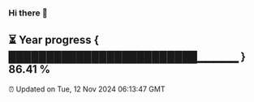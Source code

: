 ### Hi there 👋
⏳ Year progress { █████████████████████████▁▁▁▁▁ } 86.41 %
---
⏰ Updated on Tue, 12 Nov 2024 06:13:47 GMT

